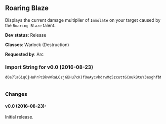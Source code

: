 ## Roaring Blaze

Displays the current damage multiplier of `Immolate` on your target
caused by the `Roaring Blaze` talent.

**Dev status**: Release

**Classes**: Warlock (Destruction)

**Requested by**: Arc

### Import String for v0.0 (2016-08-23)

    d0e7laGiqCjHuPrPcDkvWRaLGzjGBHu7cK(fOeAycvhdrwMq5zcuttGCnukBtuY3esghfbNtuQ7bW(esv9pHuCqvKfcQ0druMOOYfffBeuXhrqNuu1kHYlbLiZKI0nbvzNiKFIqnuqjTuqXtvPPkORQIARGQQVcQkNviv8wev3fLQ9c5VOWGLoSswmc8yKmzkCzfBgqFgOgnk50k1QbLOEnfrnBQ62az3O63uz4OOLlYZP00v11HQTleFhuQXtr58uuTEkc9EkImFHuL7lKs7NmIekeDnqHO7I63oUffIUB((rHOlfU9DGqxAAAAAvyCR0MdwfU(LjoQ00000cZ7OwE1tQaux4PfJHhry00QEh1YRcJkav4BwM8j80YcnnG3oUL8tq3gSdnnG3oUWOPv9oQLx9Qcqf(MLjFcpTS3vKXaQX2Y0Vm3s(jOBd2fM3rT8Qm9lZNeHNZNtfG6z((j8C(ChHW0VmFsqoimHrttttRENx1X83oUvL1KgvAAAAAH5DulVAAaMgllyw)OcqnwCHjmAAAAA1Z)2VFZvPPPPPfM3rT8QChSfM3rT8QPbyASSYZ)jfz5vbOssfwunnatJLfmRFeM3rT8Q(L9HzaMgllvvvvvaQ0PbyASSYZ)jfz5vPvjjmVJA5vPWTVdu4y2lmVJA5vTSC4EJllhSvvvvvvbO(j8ryEh1YRUTeZ83oULyMdxvvfGk8nlt(eEAzHM3smZF74wIzoCH5DulVkt)Y8jr4585uvvvvvbOEMVFcpNp3rim9lZNeKdcty00000QWBT5QEh4nLknnnnTW8oQLxnrazoC(BvbOAsrRW8oQLxnra8W9VvfGQjrEC2vbOcHe04XHeqLCsSRcqfcjOXydsavYJXUkaviKGYwwqcOsEWSRcqfcjOzZgKOvycZ7OwEvG4CQF74QoozoqeS(mrg(FKravlobzIm8pGkJaQwhEIAi8C(CbuTo8e1q0c0eq16WtudC8lW2aQmcimvvvvJX(eEoFUaQgJ9jAbAcOAm2ho(fyBavgbuTmhVpFUaQwMJ3t0c0eqLravOqHEqyQQQQctvvvDdu1YC8(85ubaqLuuzNvm1N1WfMQQQQQQQ6gOQfNGmrg(RcaGkKlSMXutzK7e8orygiQpRHlmvvvvvvvvvvv1ebK5W5VLCJX(eEoFo2vbOEmrazoC(Bj3ySpHNZNJDvxsn(bvybvsctvvvvvvvD4gctvvvD82zdu1YC8(85ubaqLeBrfvWzP(SgUWuvvvvvvv3avTFYItWrlobzIm8pGkPaQKiDqfaavixynJPMY40zyoXaI6ZA4ctvvvvvvvvvvvnrazoC(Bj3ySpHNZNJDvaQhT4eKjYWFvf9aOc5cRzm1ugNodZjgWKbEed)zYb5G6IBOgx1Lu5BVWuvvvvvvvhUHWuvvvhUHWgUHWeM3rT8QaX5u)2XvDCygGPXY64bHPQQQUbQEMV)Cdb4abEeYVsGNhsavi5bbY5x)ajGkF7dOcbwn9u0jdmqoO(SgUWuvvvvvvvPWTVdu4y2Rcqnra8W9VL8ebK5W5VL8Z89t4585oc5xjWZd5a7SR6sQqIMOjAGimvvv1XBhHPQQQQQQQsHBFhOWXSxfG62smZF74wIzo8JhuxCdviKGgpoevxsfceHPQQQoCdHnCdHjmVJA5vbIZP(TJRA4id3(oqHJz)XdctvvvL7GTkavcNpCdAoEqyQQQQBGQChSvPv9l7dZamnwwQrFaQPbyASSYZ)jfz5vFwdxyQQQQQQQQoomdW0yzD8GWuvvvvvvv9l7dZamnwwQau5oylmvvv1HBimvvv1084jUkfU9DGchZEHnCdHDcQHJmC77afoM9QaunCKHBFhOWXSxycZ7OwE1pTbdEs52wMRNILkavtsyQQQQKdHmIHhCpfYWuIjKrg4pdrHmoteCYBAygyYKdc7QauDCYCGiy9zIm8pGWIwH5DulVkqCo1VDCvdxyAdg8Koorg(hqfkuOheMQQQk3bBvaQeoF4g0C8GWuvvv)0gm4jLBBzUEkwKprg(Z(rOqHEqyQQQQP5XtCvllhU34YYbBHnCdHDcQHlmTbdEsQaunCHPnyWtcDnCmOWTVdecUOh9O7I63rMW0gm4jbpNXGiIMuC0DzyS)TJV8m(0gm4jzrHOhDPWTVdu4y2JUaX5u)2XpEqnnpEIRUWtlgdpcudhz423bkCm7pEqD4gORXyPq3tjk1iXHgxnwCszrh3eOJfm6ASTWY4CQFhzq3L3JUgBlt)Y8WXShDJUuOlqh)VBtCqerkl0fyAbAUFA9lerSHUSMnywpcozhpEuKYowSOylisztk4SqaPdkB0DBGUW4wPnhSkC9ltCq3nF)mOCGy6NFmqercD9ULbkeDP8lRffIU2nhSFqx47emMsmzWsOhDn2abUPW9V5Oq0feU)3Oq0JE0f4I63ookeDbH7)nke9OhDzgH5V8d)rHOliC)VrHOh9OBArnOq0feU)3Oq0JE0n58dkeDbH7)nke9OhDTmhkui6A3CW(bruWOhD)LF4pkeDbH7)nke9ORDZb7herXqp6IBhgu(L1IGl6IBhgwMdfcUOlUDy8l)WFeCrp6YXbfM2GbpjlIisOBAaVD8qZzoO7pM9O7N2Gbpjui6sHBFhi0fioN63o(rOqHEqnnpEIRUWtlgdpcudxyAdg8Kocfk0dQd3aDPWTVdedwBJbD)nOXaDPWTVdeJ3CMd6org(JUtKH)w0LmIHhCpfYWuIjKrg4pdrHmoteCYBAygyYKdDFZzoOlfU9DGqp6c7TXZcbh2IkQ4Xc2eINDwbtkESOIHashuuORzedeODEeCOnb2cowS4SfC2zhv8GzJTyiG0bfe6AoXabANhbNGylQGZoRSIflO4zfeBKIHashuqOhDbHUgORfDJbngusqjHUrqerkOyKqpcb
     

### Changes

#### v0.0 (2016-08-23):

Initial release.

